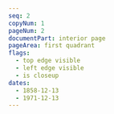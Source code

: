 ```yaml
---
seq: 2
copyNum: 1
pageNum: 2
documentPart: interior page
pageArea: first quadrant
flags: 
  - top edge visible
  - left edge visible
  - is closeup
dates: 
  - 1858-12-13
  - 1971-12-13
---
```



